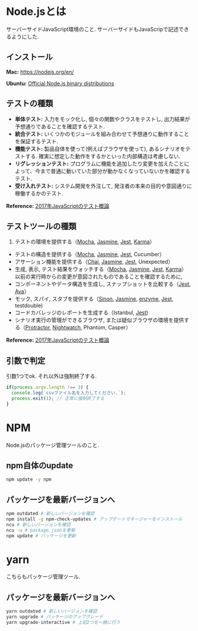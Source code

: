 # Node.jsとは
サーバーサイドJavaScript環境のこと.
サーバーサイドもJavaScripで記述できるようにした.

## インストール
**Mac:** https://nodejs.org/en/

**Ubuntu:** [Official Node.js binary distributions](https://github.com/nodesource/distributions/blob/master/README.md)

## テストの種類
- **単体テスト:** 入力をモック化し, 個々の関数やクラスをテストし, 出力結果が予想通りであることを確認するテスト.
- **統合テスト:** いくつかのモジュールを組み合わせて予想通りに動作することを保証するテスト.
- **機能テスト:** 製品自体を使って(例えばブラウザを使って), あるシナリオをテストする. 確実に想定した動作をするかといった内部構造は考慮しない.
- **リグレッションテスト:** プログラムに機能を追加したり変更を加えたことによって、今まで普通に動いていた部分が動かなくなっていないかを確認するテスト.
- **受け入れテスト:** システム開発を外注して, 発注者の本来の目的や意図通りに稼働するかのテスト.

**Reference:** [2017年JavaScriptのテスト概論](https://postd.cc/a-complete-guide-to-testing-javascript-in-2017/)

## テストツールの種類
1. テストの環境を提供する（[Mocha](https://github.com/mochajs/mocha), [Jasmine](https://github.com/jasmine/jasmine), [Jest](https://github.com/facebook/jest), [Karma](https://github.com/karma-runner/karma)）
- テストの構造を提供する（[Mocha](https://github.com/mochajs/mocha), [Jasmine](https://github.com/jasmine/jasmine), [Jest](https://github.com/facebook/jest), Cucumber）
- アサーション機能を提供する（[Chai](https://github.com/chaijs/chai), [Jasmine](https://github.com/jasmine/jasmine), [Jest](https://github.com/facebook/jest), Unexpected）
- 生成, 表示, テスト結果をウォッチする（[Mocha](https://github.com/mochajs/mocha), [Jasmine](https://github.com/jasmine/jasmine), [Jest](https://github.com/facebook/jest), [Karma](https://github.com/karma-runner/karma)）<br>
  以前の実行時からの変更が意図されたものであることを確認するために,
- コンポーネントやデータ構造を生成し, スナップショットを比較する（[Jest](https://github.com/facebook/jest), [Ava](https://github.com/avajs/ava)）
- モック, スパイ, スタブを提供する（[Sinon](https://github.com/sinonjs/sinon), [Jasmine](https://github.com/jasmine/jasmine), [enzyme](https://github.com/airbnb/enzyme), [Jest](https://github.com/facebook/jest), testdouble)
- コードカバレッジのレポートを生成する（Istanbul, [Jest](https://github.com/facebook/jest))
- シナリオ実行の管理ができるブラウザ, または疑似ブラウザの環境を提供する（[Protractor](https://github.com/angular/protractor), [Nightwatch](https://github.com/nightwatchjs/nightwatch), Phantom, Casper）

**Reference:** [2017年JavaScriptのテスト概論](https://postd.cc/a-complete-guide-to-testing-javascript-in-2017/)

## 引数で判定
引数1つでok. それ以外は強制終了する.
```javascript
if(process.argv.length !== 3) {
  console.log(`csvファイル名を入力してください.`);
  process.exit(1); // 正常に強制終了する
}
```

# NPM
Node.jsのパッケージ管理ツールのこと.

## npm自体のupdate
```bash
npm update -y npm
```

## パッケージを最新バージョンへ
```bash
npm outdated # 新しいバージョンを確認
npm install -g npm-check-updates # アップデートマネージャーをインストール
ncu # 新しいバージョンを確認
ncu -u # package.jsonを更新
npm update # パッケージを更新
```

# yarn
こちらもパッケージ管理ツール.

## パッケージを最新バージョンへ
```bash
yarn outdated # 新しいバージョンを確認
yarn upgrade # パッケージのアップグレード
yarn upgrade-interactive # 上記2つを一緒に行う
```
